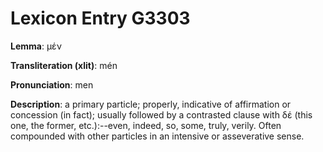 # Lexicon Entry G3303

**Lemma**: μέν

**Transliteration (xlit)**: mén

**Pronunciation**: men

**Description**:
a primary particle; properly, indicative of affirmation or concession (in fact); usually followed by a contrasted clause with δέ (this one, the former, etc.):--even, indeed, so, some, truly, verily. Often compounded with other particles in an intensive or asseverative sense.
